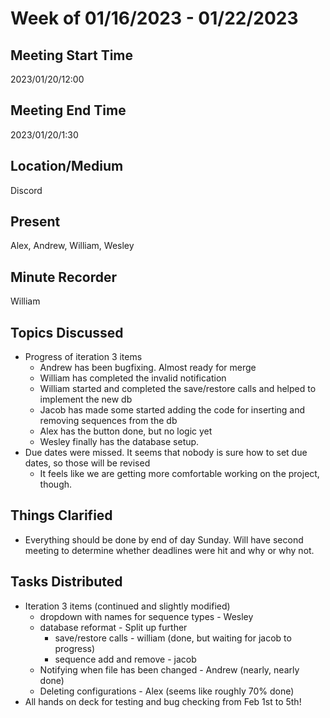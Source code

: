 # Week of 01/16/2023 - 01/22/2023

## Meeting Start Time

2023/01/20/12:00

## Meeting End Time

2023/01/20/1:30

## Location/Medium

Discord

## Present

Alex, Andrew, William, Wesley

## Minute Recorder

William

## Topics Discussed
- Progress of iteration 3 items
  - Andrew has been bugfixing. Almost ready for merge
  - William has completed the invalid notification
  - William started and completed the save/restore calls and helped to implement the new db
  - Jacob has made some started adding the code for inserting and removing sequences from the db
  - Alex has the button done, but no logic yet
  - Wesley finally has the database setup.
- Due dates were missed. It seems that nobody is sure how to set due dates, so those will be revised
  - It feels like we are getting more comfortable working on the project, though.
## Things Clarified
- Everything should be done by end of day Sunday. Will have second meeting to determine whether deadlines were hit and why or why not.
## Tasks Distributed
- Iteration 3 items (continued and slightly modified)
  - dropdown with names for sequence types - Wesley
  - database reformat - Split up further
    - save/restore calls - william (done, but waiting for jacob to progress)
    - sequence add and remove - jacob
  - Notifying when file has been changed - Andrew (nearly, nearly done)
  - Deleting configurations - Alex (seems like roughly 70% done)
- All hands on deck for testing and bug checking from Feb 1st to 5th! 
